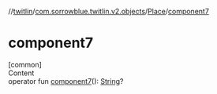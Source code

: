 //[twitlin](../../index.md)/[com.sorrowblue.twitlin.v2.objects](../index.md)/[Place](index.md)/[component7](component7.md)



# component7  
[common]  
Content  
operator fun [component7](component7.md)(): [String](https://kotlinlang.org/api/latest/jvm/stdlib/kotlin/-string/index.html)?  



